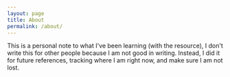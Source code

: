 ```yaml
---
layout: page
title: About
permalink: /about/
---
```


 This is a personal note to what I've been learning (with the resource), 
  I don't write this for other people because I am not good in writing. 
  Instead, I did it for future references, tracking where I am right now, 
  and make sure I am not lost.